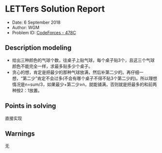 # LETTers Solution Report

- Date: 6 September 2018
- Author: WGM
- Problem ID: [CodeForces - 478C](http://codeforces.com/problemset/problem/478/C)

## Description modeling

- 给出三种颜色的气球个数，往桌子上贴气球，每个桌子贴3个，且这三个气球颜色不能完全一样，求最多贴多少个桌子。
- 贪心的想，肯定是把最少的那种气球放满，然后补第二少的。再仔细一想，“第二少”肯定不会过多(不会有哪个桌子不得不贴3个第二少的)。所以理想情况是n=sum/3，如果最少+第二少≥n，就能铺满，否则就是把最多的和前两种按2：1放置。

## Points in solving

直接实现

## Warnings

无
